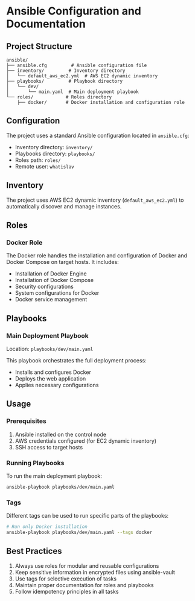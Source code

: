 # Ansible Configuration and Documentation

## Project Structure

```
ansible/
├── ansible.cfg         # Ansible configuration file
├── inventory/         # Inventory directory
│   └── default_aws_ec2.yml  # AWS EC2 dynamic inventory
├── playbooks/         # Playbook directory
│   └── dev/
│       └── main.yaml  # Main deployment playbook
└── roles/            # Roles directory
    ├── docker/       # Docker installation and configuration role
```

## Configuration

The project uses a standard Ansible configuration located in `ansible.cfg`:

- Inventory directory: `inventory/`
- Playbooks directory: `playbooks/`
- Roles path: `roles/`
- Remote user: `whatislav`

## Inventory

The project uses AWS EC2 dynamic inventory (`default_aws_ec2.yml`) to automatically discover and manage instances.

## Roles

### Docker Role

The Docker role handles the installation and configuration of Docker and Docker Compose on target hosts. It includes:

- Installation of Docker Engine
- Installation of Docker Compose
- Security configurations
- System configurations for Docker
- Docker service management

## Playbooks

### Main Deployment Playbook

Location: `playbooks/dev/main.yaml`

This playbook orchestrates the full deployment process:
- Installs and configures Docker
- Deploys the web application
- Applies necessary configurations

## Usage

### Prerequisites

1. Ansible installed on the control node
2. AWS credentials configured (for EC2 dynamic inventory)
3. SSH access to target hosts

### Running Playbooks

To run the main deployment playbook:

```bash
ansible-playbook playbooks/dev/main.yaml
```

### Tags

Different tags can be used to run specific parts of the playbooks:

```bash
# Run only Docker installation
ansible-playbook playbooks/dev/main.yaml --tags docker
```

## Best Practices

1. Always use roles for modular and reusable configurations
2. Keep sensitive information in encrypted files using ansible-vault
3. Use tags for selective execution of tasks
4. Maintain proper documentation for roles and playbooks
5. Follow idempotency principles in all tasks
